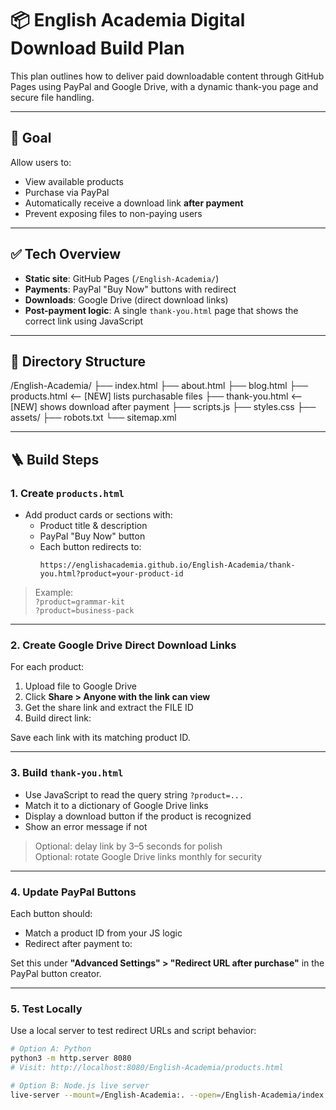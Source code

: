 # 📦 English Academia Digital Download Build Plan

This plan outlines how to deliver paid downloadable content through GitHub Pages using PayPal and Google Drive, with a dynamic thank-you page and secure file handling.

---

## 🧠 Goal

Allow users to:

- View available products
- Purchase via PayPal
- Automatically receive a download link **after payment**
- Prevent exposing files to non-paying users

---

## ✅ Tech Overview

- **Static site**: GitHub Pages (`/English-Academia/`)
- **Payments**: PayPal "Buy Now" buttons with redirect
- **Downloads**: Google Drive (direct download links)
- **Post-payment logic**: A single `thank-you.html` page that shows the correct link using JavaScript

---

## 📁 Directory Structure

/English-Academia/
├── index.html
├── about.html
├── blog.html
├── products.html <-- [NEW] lists purchasable files
├── thank-you.html <-- [NEW] shows download after payment
├── scripts.js
├── styles.css
├── assets/
├── robots.txt
└── sitemap.xml

---

## 🪜 Build Steps

### 1. Create `products.html`

- Add product cards or sections with:
  - Product title & description
  - PayPal "Buy Now" button
  - Each button redirects to:
    ```
    https://englishacademia.github.io/English-Academia/thank-you.html?product=your-product-id
    ```

> Example:  
> `?product=grammar-kit`  
> `?product=business-pack`

---

### 2. Create Google Drive Direct Download Links

For each product:

1. Upload file to Google Drive
2. Click **Share > Anyone with the link can view**
3. Get the share link and extract the FILE ID
4. Build direct link:

Save each link with its matching product ID.

---

### 3. Build `thank-you.html`

- Use JavaScript to read the query string `?product=...`
- Match it to a dictionary of Google Drive links
- Display a download button if the product is recognized
- Show an error message if not

> Optional: delay link by 3–5 seconds for polish  
> Optional: rotate Google Drive links monthly for security

---

### 4. Update PayPal Buttons

Each button should:

- Match a product ID from your JS logic
- Redirect after payment to:

Set this under **"Advanced Settings" > "Redirect URL after purchase"** in the PayPal button creator.

---

### 5. Test Locally

Use a local server to test redirect URLs and script behavior:

```bash
# Option A: Python
python3 -m http.server 8080
# Visit: http://localhost:8080/English-Academia/products.html

# Option B: Node.js live server
live-server --mount=/English-Academia:. --open=/English-Academia/index.html
```
